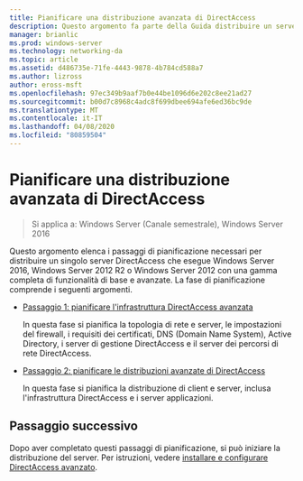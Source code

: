 ```yaml
---
title: Pianificare una distribuzione avanzata di DirectAccess
description: Questo argomento fa parte della Guida distribuire un server DirectAccess singolo con impostazioni avanzate per Windows Server 2016
manager: brianlic
ms.prod: windows-server
ms.technology: networking-da
ms.topic: article
ms.assetid: d486735e-71fe-4443-9878-4b784cd588a7
ms.author: lizross
author: eross-msft
ms.openlocfilehash: 97ec349b9aaf7b0e44be1096d6e202c8ee21ad27
ms.sourcegitcommit: b00d7c8968c4adc8f699dbee694afe6ed36bc9de
ms.translationtype: MT
ms.contentlocale: it-IT
ms.lasthandoff: 04/08/2020
ms.locfileid: "80859504"
---
```

# <a name="plan-an-advanced-directaccess-deployment"></a>Pianificare una distribuzione avanzata di DirectAccess

>Si applica a: Windows Server (Canale semestrale), Windows Server 2016

Questo argomento elenca i passaggi di pianificazione necessari per distribuire un singolo server DirectAccess che esegue Windows Server 2016, Windows Server 2012 R2 o Windows Server 2012 con una gamma completa di funzionalità di base e avanzate. La fase di pianificazione comprende i seguenti argomenti.  
  
-   [Passaggio 1: pianificare l'infrastruttura DirectAccess avanzata](da-adv-plan-s1-infrastructure.md)  
  
    In questa fase si pianifica la topologia di rete e server, le impostazioni del firewall, i requisiti dei certificati, DNS (Domain Name System), Active Directory, i server di gestione DirectAccess e il server dei percorsi di rete DirectAccess.  
  
-   [Passaggio 2: pianificare le distribuzioni avanzate di DirectAccess](da-adv-plan-s2-deployments.md)  
  
    In questa fase si pianifica la distribuzione di client e server, inclusa l'infrastruttura DirectAccess e i server applicazioni.  
  
## <a name="next-step"></a>Passaggio successivo  
Dopo aver completato questi passaggi di pianificazione, si può iniziare la distribuzione del server. Per istruzioni, vedere [installare e configurare DirectAccess avanzato](Install-and-Configure-Advanced-DirectAccess.md).  
  


